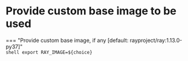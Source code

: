 # Provide custom base image to be used
<!-- this will override the default ray image choice in ml/ray/run -->
=== "Provide custom base image, if any [default: rayproject/ray:1.13.0-py37]"    
    ```shell
    export RAY_IMAGE=${choice}
    ```

